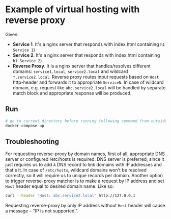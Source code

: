 # Example of virtual hosting with reverse proxy

Given:

- **Service 1**. It's a nginx server that responds with index.html containing `h1 Service 1`)
- **Service 2**. It's a nginx server that responds with index.html containing `h1 Service 2`)
- **Reverse Proxy**. It is a nginx server that handles/resolves different domains: `service1.local`, `service2.local` and wildcard `*.service2.local`.
Reverse proxy routes input requests based on `Host` http-header and forwards it to appropriate `ServiceN`. In case of wildcard domain, e.g. request like `abc.service2.local` will be handled by separate match block and appropriate response will be produced.

## Run
```bash
# go to current directory before running following command from outside
docker compose up
```

## Troubleshooting


For requesting reverse-proxy by domain names, first of all, appropriate DNS server or configured /etc/hosts is required.
DNS server is preferred, since it just requires us to add `A` DNS record to link domains with IP addresses and that's it.
In case of `/etc/hosts`, wildcard domains won't be resolved correctly, so it will require us to unique records per domain.
Another option to trigger reverse-proxy matcher is to make a request by IP address and set `Host` header equal to desired domain name.
Like so:
```bash
curl --header "Host: abc.service2.local" http://127.0.0.1
```
Requesting reverse-proxy by only IP address without `Host` header will cause a message – "IP is not supported.".

